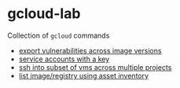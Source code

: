 # gcloud-lab

Collection of `gcloud` commands

* [export vulnerabilities across image versions](ar/export-image-vulns)   
* [service accounts with a key](iam/list-sa-with-key)
* [ssh into subset of vms across multiple projects](vm/ssh-to-subset-of-vms)
* [list image/registry using asset inventory](asset)
